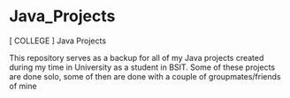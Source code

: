 # Java_Projects
[ COLLEGE ] Java Projects

This repository serves as a backup for all of my Java projects created during my time in University as a student in BSIT.
Some of these projects are done solo, some of then are done with a couple of groupmates/friends of mine
